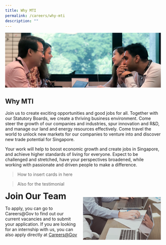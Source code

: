 ```yaml
---
title: Why MTI
permalink: /careers/why-mti
description: ""
---
```

![Banner](/images/Careers/Careers%20_Banner.jpg)

## Why MTI

Join us to create exciting opportunities and good jobs for all. Together with our Statutory Boards, we create a thriving business environment. Come steer the growth of our companies and industries, spur innovation and R&D, and manage our land and energy resources effectively. Come travel the world to unlock new markets for our companies to venture into and discover new trade potential for Singapore.

Your work will help to boost economic growth and create jobs in Singapore, and achieve higher standards of living for everyone. Expect to be challenged and stretched, have your perspectives broadened, while working with passionate and driven people to make a difference.

> How to insert cards in here

> Also for the testimonial


<div style="border-bottom: hidden; overflow: hidden">
		<img src="/images/Careers/Why%20MTI/Careers%20_WhyMTISidePic.png" alt="Join Our Team" style="float:right; width:50%; height:auto; margin-left:15px; margin-top: 20px">
	<strong style="font-size:200%;">Join Our Team</strong>
	<p>To apply, you can go to Careers@Gov to find out our current vacancies and to submit your application. If you are looking for an internship with us, you can also apply directly at <a href="https://www.careers.hrp.gov.sg/sap/bc/ui5_ui5/sap/ZGERCFA004/index.html">Careers@Gov</a></p>
</div>